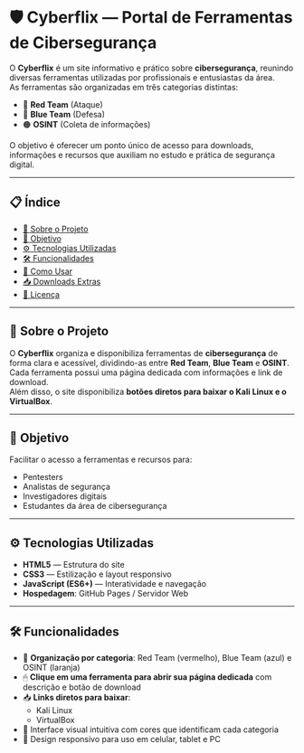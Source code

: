 # 🛡 Cyberflix — Portal de Ferramentas de Cibersegurança

O **Cyberflix** é um site informativo e prático sobre **cibersegurança**, reunindo diversas ferramentas utilizadas por profissionais e entusiastas da área.  
As ferramentas são organizadas em três categorias distintas:

- 🔴 **Red Team** (Ataque)
- 🔵 **Blue Team** (Defesa)
- 🟠 **OSINT** (Coleta de informações)

O objetivo é oferecer um ponto único de acesso para downloads, informações e recursos que auxiliam no estudo e prática de segurança digital.

---

## 📋 Índice
- [📌 Sobre o Projeto](#-sobre-o-projeto)
- [🎯 Objetivo](#-objetivo)
- [⚙️ Tecnologias Utilizadas](#️-tecnologias-utilizadas)
- [🛠 Funcionalidades](#-funcionalidades)
- [🚀 Como Usar](#-como-usar)
- [📥 Downloads Extras](#-downloads-extras)
- [📄 Licença](#-licença)

---

## 📌 Sobre o Projeto

O **Cyberflix** organiza e disponibiliza ferramentas de **cibersegurança** de forma clara e acessível, dividindo-as entre **Red Team**, **Blue Team** e **OSINT**.  
Cada ferramenta possui uma página dedicada com informações e link de download.  
Além disso, o site disponibiliza **botões diretos para baixar o Kali Linux e o VirtualBox**.

---

## 🎯 Objetivo

Facilitar o acesso a ferramentas e recursos para:
- Pentesters  
- Analistas de segurança  
- Investigadores digitais  
- Estudantes da área de cibersegurança

---

## ⚙️ Tecnologias Utilizadas
- **HTML5** — Estrutura do site  
- **CSS3** — Estilização e layout responsivo  
- **JavaScript (ES6+)** — Interatividade e navegação  
- **Hospedagem**: GitHub Pages / Servidor Web

---

## 🛠 Funcionalidades
- 📂 **Organização por categoria**: Red Team (vermelho), Blue Team (azul) e OSINT (laranja)  
- 🖱 **Clique em uma ferramenta para abrir sua página dedicada** com descrição e botão de download  
- 📥 **Links diretos para baixar**:
  - Kali Linux  
  - VirtualBox  
- 🎨 Interface visual intuitiva com cores que identificam cada categoria  
- 📱 Design responsivo para uso em celular, tablet e PC  

